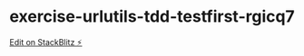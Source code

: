 # exercise-urlutils-tdd-testfirst-rgicq7

[Edit on StackBlitz ⚡️](https://stackblitz.com/edit/exercise-urlutils-tdd-testfirst-rgicq7)